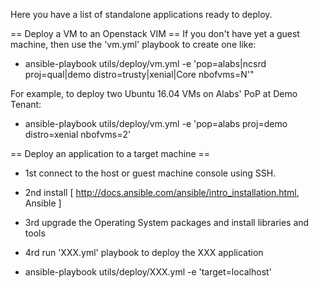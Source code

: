 Here you have a list of standalone applications ready to deploy.

== Deploy a VM to an Openstack VIM ==
If you don't have yet a guest machine, then use the 'vm.yml' playbook to create one like:

* ansible-playbook utils/deploy/vm.yml -e 'pop=alabs|ncsrd proj=qual|demo distro=trusty|xenial|Core nbofvms=N'"

For example, to deploy two Ubuntu 16.04 VMs on Alabs' PoP at Demo Tenant:

* ansible-playbook utils/deploy/vm.yml -e 'pop=alabs proj=demo distro=xenial nbofvms=2'


== Deploy an application to a target machine == 

* 1st connect to the host or guest machine console using SSH. 
* 2nd install [ http://docs.ansible.com/ansible/intro_installation.html, Ansible ] 
* 3rd upgrade the Operating System packages and install libraries and tools
* 4rd run 'XXX.yml' playbook to deploy the XXX application

* ansible-playbook utils/deploy/XXX.yml -e 'target=localhost'
